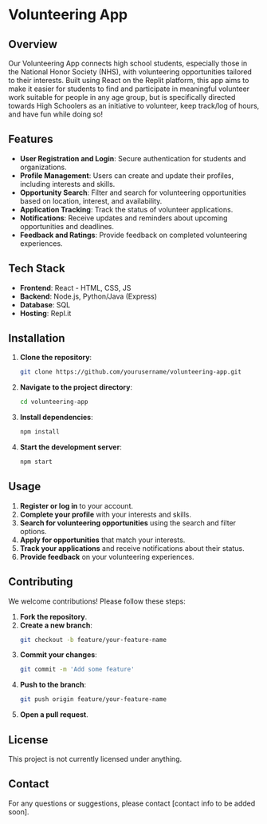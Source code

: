 # Volunteering App

## Overview
Our Volunteering App connects high school students, especially those in the National Honor Society (NHS), with volunteering opportunities tailored to their interests. Built using React on the Replit platform, this app aims to make it easier for students to find and participate in meaningful volunteer work suitable for people in any age group, but is specifically directed towards High Schoolers as an initiative to volunteer, keep track/log of hours, and have fun while doing so!

## Features
- **User Registration and Login**: Secure authentication for students and organizations.
- **Profile Management**: Users can create and update their profiles, including interests and skills.
- **Opportunity Search**: Filter and search for volunteering opportunities based on location, interest, and availability.
- **Application Tracking**: Track the status of volunteer applications.
- **Notifications**: Receive updates and reminders about upcoming opportunities and deadlines.
- **Feedback and Ratings**: Provide feedback on completed volunteering experiences.

## Tech Stack
- **Frontend**: React - HTML, CSS, JS
- **Backend**: Node.js, Python/Java (Express)
- **Database**: SQL
- **Hosting**: Repl.it

## Installation
1. **Clone the repository**:
   ```bash
   git clone https://github.com/yourusername/volunteering-app.git
   ```
2. **Navigate to the project directory**:
   ```bash
   cd volunteering-app
   ```
3. **Install dependencies**:
   ```bash
   npm install
   ```
4. **Start the development server**:
   ```bash
   npm start
   ```

## Usage
1. **Register or log in** to your account.
2. **Complete your profile** with your interests and skills.
3. **Search for volunteering opportunities** using the search and filter options.
4. **Apply for opportunities** that match your interests.
5. **Track your applications** and receive notifications about their status.
6. **Provide feedback** on your volunteering experiences.

## Contributing
We welcome contributions! Please follow these steps:
1. **Fork the repository**.
2. **Create a new branch**:
   ```bash
   git checkout -b feature/your-feature-name
   ```
3. **Commit your changes**:
   ```bash
   git commit -m 'Add some feature'
   ```
4. **Push to the branch**:
   ```bash
   git push origin feature/your-feature-name
   ```
5. **Open a pull request**.

## License
This project is not currently licensed under anything.

## Contact
For any questions or suggestions, please contact [contact info to be added soon].
